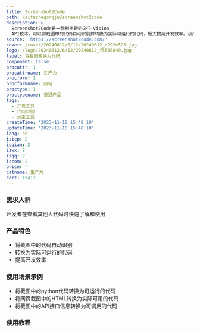 ```yaml
---
title: Screenshot2Code
path: kaifazhegongju/screenshot2code
description: >-
  Screenshot2Code是一款利用新的GPT-Vision
  API技术，可以将截图中的代码自动识别并转换为实际可运行的代码，极大提高开发效率。该产品定位于提升开发者的生产力，定价灵活，根据月度使用量收费。
source: 'https://screenshot2code.com/'
cover: /cover/20240612/6/12/20240612_e292e525.jpg
logo: /logo/20240612/6/12/20240612_f5556849.jpg
label: 将截图转换为代码
component: false
procattr: 1
procattrname: 生产力
procform: 1
procformname: 网站
proctype: 1
proctypename: 普通产品
tags:
  - 开发工具
  - 代码识别
  - 效率工具
createTime: '2023-11-10 15:48:10'
updateTime: '2023-11-10 15:48:10'
lang: en
isicp: 2
isqian: 2
iswx: 2
isqq: 2
iscom: 2
price: ''
catname: 生产力
sort: 15413
---
```




### 需求人群
开发者在查看其他人代码时快速了解和使用

### 产品特色
- 将截图中的代码自动识别
- 转换为实际可运行的代码
- 提高开发效率

### 使用场景示例
- 将截图中的python代码转换为可运行的代码
- 将网页截图中的HTML转换为实际可用的代码
- 将截图中的API接口信息转换为可调用的代码

### 使用教程


  
